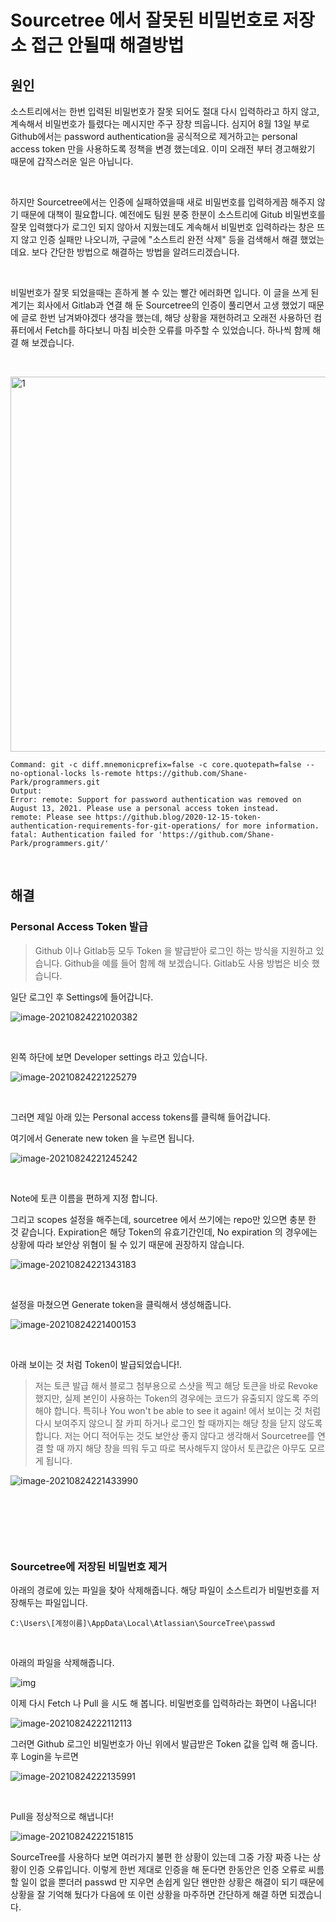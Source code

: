 # Sourcetree 에서 잘못된 비밀번호로 저장소 접근 안될때 해결방법

## 원인

소스트리에서는 한번 입력된 비밀번호가 잘못 되어도 절대 다시 입력하라고 하지 않고, 계속해서 비밀번호가 틀렸다는 메시지만 주구 장창 띄웁니다. 심지어 8월 13일 부로 Github에서는 password authentication을 공식적으로 제거하고는 personal access token 만을 사용하도록 정책을 변경 했는데요. 이미 오래전 부터 경고해왔기 때문에 갑작스러운 일은 아닙니다.

​	

하지만 Sourcetree에서는 인증에 실패하였을때 새로 비밀번호를 입력하게끔 해주지 않기 때문에 대책이 필요합니다. 예전에도 팀원 분중 한분이 소스트리에 Gitub 비밀번호를 잘못 입력했다가 로그인 되지 않아서 지웠는데도 계속해서 비밀번호 입력하라는 창은 뜨지 않고 인증 실패만 나오니까, 구글에 "소스트리 완전 삭제" 등을 검색해서 해결 했었는데요. 보다 간단한 방법으로 해결하는 방법을 알려드리겠습니다.

​	

비밀번호가 잘못 되었을때는 흔하게 볼 수 있는 빨간 에러화면 입니다. 이 글을 쓰게 된 계기는 회사에서 Gitlab과 연결 해 둔 Sourcetree의 인증이 풀리면서 고생 했었기 때문에 글로 한번 남겨봐야겠다 생각을 했는데, 해당 상황을 재현하려고 오래전 사용하던 컴퓨터에서 Fetch를 하다보니 마침 비슷한 오류를 마주할 수 있었습니다. 하나씩 함께 해결 해 보겠습니다.

​	

<img src=https://raw.githubusercontent.com/Shane-Park/markdownBlog/master/devops/git/sourcetree-key.assets/image-20210824220841746.webp width=750 height=600 alt=1>

```
Command: git -c diff.mnemonicprefix=false -c core.quotepath=false --no-optional-locks ls-remote https://github.com/Shane-Park/programmers.git
Output: 
Error: remote: Support for password authentication was removed on August 13, 2021. Please use a personal access token instead.
remote: Please see https://github.blog/2020-12-15-token-authentication-requirements-for-git-operations/ for more information.
fatal: Authentication failed for 'https://github.com/Shane-Park/programmers.git/'
```

​		

## 해결

### Personal Access Token 발급

>  Github 이나 Gitlab등 모두 Token 을 발급받아 로그인 하는 방식을 지원하고 있습니다. Github을 예를 들어 함께 해 보겠습니다. Gitlab도 사용 방법은 비슷 했습니다.



일단 로그인 후 Settings에 들어갑니다.

![image-20210824221020382](https://raw.githubusercontent.com/Shane-Park/markdownBlog/master/devops/git/sourcetree-key.assets/image-20210824221020382.webp)

​	

왼쪽 하단에 보면 Developer settings 라고 있습니다.

![image-20210824221225279](https://raw.githubusercontent.com/Shane-Park/markdownBlog/master/devops/git/sourcetree-key.assets/image-20210824221225279.webp)

​	

그러면 제일 아래 있는 Personal access tokens를 클릭해 들어갑니다.

여기에서 Generate new token 을 누르면 됩니다.



![image-20210824221245242](https://raw.githubusercontent.com/Shane-Park/markdownBlog/master/devops/git/sourcetree-key.assets/image-20210824221245242.webp)

​	

Note에 토큰 이름을 편하게 지정 합니다. 

그리고 scopes 설정을 해주는데, sourcetree 에서 쓰기에는 repo만 있으면 충분 한 것 같습니다. Expiration은 해당 Token의 유효기간인데, No expiration 의 경우에는 상황에 따라 보안상 위혐이 될 수 있기 때문에 권장하지 않습니다.

![image-20210824221343183](https://raw.githubusercontent.com/Shane-Park/markdownBlog/master/devops/git/sourcetree-key.assets/image-20210824221343183.webp)

​	

설정을 마쳤으면 Generate token을 클릭해서 생성해줍니다.

![image-20210824221400153](https://raw.githubusercontent.com/Shane-Park/markdownBlog/master/devops/git/sourcetree-key.assets/image-20210824221400153.webp)

​	

아래 보이는 것 처럼 Token이 발급되었습니다!.

>  저는 토큰 발급 해서 블로그 첨부용으로 스샷을 찍고 해당 토큰을 바로 Revoke 했지만, 실제 본인이 사용하는 Token의 경우에는 코드가 유출되지 않도록 주의 해야 합니다. 특히나 You won't be able to see it again! 에서 보이는 것 처럼 다시 보여주지 않으니 잘 카피 하거나 로그인 할 때까지는 해당 창을 닫지 않도록 합니다. 저는 어디 적어두는 것도 보안상 좋지 않다고 생각해서 Sourcetree를 연결 할 때 까지 해당 창을 띄워 두고 따로 복사해두지 않아서 토큰값은 아무도 모르게 됩니다.

![image-20210824221433990](https://raw.githubusercontent.com/Shane-Park/markdownBlog/master/devops/git/sourcetree-key.assets/image-20210824221433990.webp)

​	

​	

​	

### Sourcetree에 저장된 비밀번호 제거

아래의 경로에 있는 파일을 찾아 삭제해줍니다. 해당 파일이 소스트리가 비밀번호를 저장해두는 파일입니다.

```
C:\Users\[계정이름]\AppData\Local\Atlassian\SourceTree\passwd
```

​	

아래의 파일을 삭제해줍니다.

![img](https://raw.githubusercontent.com/Shane-Park/markdownBlog/master/devops/git/sourcetree-key.assets/img.webp)



이제  다시 Fetch 나 Pull 을 시도 해 봅니다. 비밀번호를 입력하라는 화면이 나옵니다!

![image-20210824222112113](https://raw.githubusercontent.com/Shane-Park/markdownBlog/master/devops/git/sourcetree-key.assets/image-20210824222112113.webp)



그러면 Github 로그인 비밀번호가 아닌 위에서 발급받은 Token 값을 입력 해 줍니다. 후 Login을 누르면

![image-20210824222135991](https://raw.githubusercontent.com/Shane-Park/markdownBlog/master/devops/git/sourcetree-key.assets/image-20210824222135991.webp)

​	

Pull을 정상적으로 해냅니다!

![image-20210824222151815](https://raw.githubusercontent.com/Shane-Park/markdownBlog/master/devops/git/sourcetree-key.assets/image-20210824222151815.webp)



SourceTree를 사용하다 보면 여러가지 불편 한 상황이 있는데 그중 가장 짜증 나는 상황이 인증 오류입니다. 이렇게 한번 제대로 인증을 해 둔다면 한동안은 인증 오류로 씨름 할 일이 없을 뿐더러 passwd 만 지우면 손쉽게 일단 왠만한 상황은 해결이 되기 때문에 상황을 잘 기억해 뒀다가 다음에 또 이런 상황을 마주하면 간단하게 해결 하면 되겠습니다.